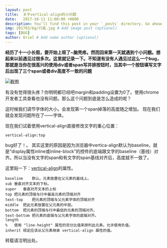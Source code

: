 ```yaml
---
layout: post
title:  关于vertical-align的小问题
date:   2017-10-11 11:00:00 +0800
description: You’ll find this post in your `_posts` directory. Go ahead and edit it and re-build the site to see your changes. # Add post description (optional)
img: 201703/bg/行高.jpg # Add image post (optional)
tags: [BUG]
author: Oriel # Add name author (optional)
---
```

**经历了十一小长假，要开始上班了~脑壳疼。然而回来第一天就遇到个小问题。想起来以前遇见过很多次。这里就记录一下。不知道有没有人遇见过这么一个bug，那就是当你在很高兴的使用div或者span写并排按钮时，当其中一个按钮填写文字后出现了三个span或者div高度不一致的问题**

![截图]({{site.baseurl}}/assets/img/201703/行高.png)

有没有觉得很头疼？你明明都已经吧margin和padding设置为0了。使用chrome开发者工具查看也没有问题。那么这个问题到底是怎么造成的呢？

这时候我们调节字体的大小。会发现第一个span掉落的高度随之增加。
现在我们就会发现问题所在了——字体。

现在我们试着使用vertical-align直接修改文字的重心位置：


    vertical-align:top

bug好了！。
其实这里的原因是因为浏览器中vertica-align默认为baseline，就是“display属性inline或inline-block”的控件的底端跟文字的baseline（基线）对齐。所以当没有文字的span和有文字的span基线对齐后，高度就不一致了。

这里贴一下：[vertical-align](http://www.w3school.com.cn/cssref/pr_pos_vertical-align.asp "vertical-align")的属性。

    baseline    默认。元素放置在父元素的基线上。
    sub 垂直对齐文本的下标。
    super   垂直对齐文本的上标
    top 把元素的顶端与行中最高元素的顶端对齐
    text-top    把元素的顶端与父元素字体的顶端对齐
    middle  把此元素放置在父元素的中部。
    bottom  把元素的顶端与行中最低的元素的顶端对齐。
    text-bottom 把元素的底端与父元素字体的底端对齐。
    length   
    %   使用 "line-height" 属性的百分比值来排列此元素。允许使用负值。
    inherit 规定应该从父元素继承 vertical-align 属性的值。

转载请注明出处。